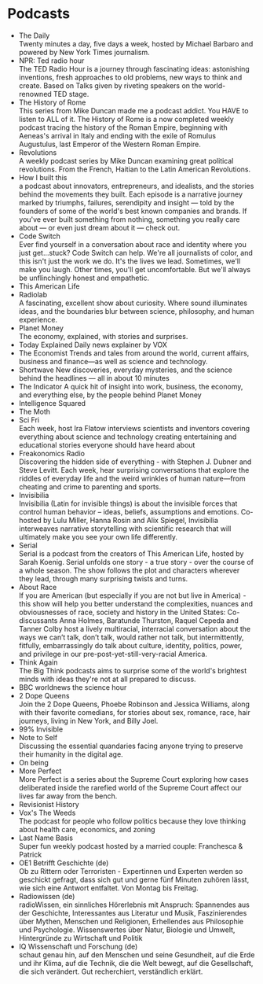 # Podcasts

- The Daily  
Twenty minutes a day, five days a week, hosted by Michael Barbaro and powered by New York Times journalism.
- NPR: Ted radio hour    
The TED Radio Hour is a journey through fascinating ideas: astonishing inventions, fresh approaches to old problems, new ways to think and create. Based on Talks given by riveting speakers on the world-renowned TED stage.
- The History of Rome    
This series from Mike Duncan made me a podcast addict. You HAVE to listen to ALL of it. The History of Rome is a now completed weekly podcast tracing the history of the Roman Empire, beginning with Aeneas's arrival in Italy and ending with the exile of Romulus Augustulus, last Emperor of the Western Roman Empire. 
- Revolutions    
A weekly podcast series by Mike Duncan examining great political revolutions. From the French, Haitian to the Latin American Revolutions. 
- How I built this  
a podcast about innovators, entrepreneurs, and idealists, and the stories behind the movements they built. Each episode is a narrative journey marked by triumphs, failures, serendipity and insight — told by the founders of some of the world's best known companies and brands. If you've ever built something from nothing, something you really care about — or even just dream about it — check out.
- Code Switch  
Ever find yourself in a conversation about race and identity where you just get...stuck? Code Switch can help. We're all journalists of color, and this isn't just the work we do. It's the lives we lead. Sometimes, we'll make you laugh. Other times, you'll get uncomfortable. But we'll always be unflinchingly honest and empathetic. 
- This American Life    
- Radiolab    
A fascinating, excellent show about curiosity. Where sound illuminates ideas, and the boundaries blur between science, philosophy, and human experience. 
- Planet Money     
The economy, explained, with stories and surprises. 
- Today Explained
Daily news explainer by VOX
- The Economist
Trends and tales from around the world, current affairs, business and finance—as well as science and technology.
- Shortwave
New discoveries, everyday mysteries, and the science behind the headlines — all in about 10 minutes
- The Indicator
A quick hit of insight into work, business, the economy, and everything else, by the people behind Planet Money
- Intelligence Squared 
- The Moth
- Sci Fri   
Each week, host Ira Flatow interviews scientists and inventors covering everything about science and technology creating entertaining and educational stories everyone should have heard about
- Freakonomics Radio    
Discovering the hidden side of everything - with Stephen J. Dubner and Steve Levitt. Each week, hear surprising conversations that explore the riddles of everyday life and the weird wrinkles of human nature—from cheating and crime to parenting and sports. 
- Invisibilia    
Invisibilia (Latin for invisible things) is about the invisible forces that control human behavior – ideas, beliefs, assumptions and emotions. Co-hosted by Lulu Miller, Hanna Rosin and Alix Spiegel, Invisibilia interweaves narrative storytelling with scientific research that will ultimately make you see your own life differently.
- Serial    
Serial is a podcast from the creators of This American Life, hosted by Sarah Koenig. Serial unfolds one story - a true story - over the course of a whole season. The show follows the plot and characters wherever they lead, through many surprising twists and turns. 
- About Race   
If you are American (but especially if you are not but live in America) - this show will help you better understand the complexities, nuances and obviousnesses of race, society and history in the United States: Co-discussants Anna Holmes, Baratunde Thurston, Raquel Cepeda and Tanner Colby host a lively multiracial, interracial conversation about the ways we can’t talk, don’t talk, would rather not talk, but intermittently, fitfully, embarrassingly do talk about culture, identity, politics, power, and privilege in our pre-post-yet-still-very-racial America. 
- Think Again    
The Big Think podcasts aims to surprise some of the world's brightest minds with ideas they're not at all prepared to discuss.
- BBC worldnews the science hour    
- 2 Dope Queens    
Join the 2 Dope Queens, Phoebe Robinson and Jessica Williams, along with their favorite comedians, for stories about sex, romance, race, hair journeys, living in New York, and Billy Joel. 
- 99% Invisible
- Note to Self    
Discussing the essential quandaries facing anyone trying to preserve their humanity in the digital age. 
- On being
- More Perfect    
More Perfect is a series about the Supreme Court exploring how cases deliberated inside the rarefied world of the Supreme Court affect our lives far away from the bench.
- Revisionist History
- Vox's The Weeds    
The podcast for people who follow politics because they love thinking about health care, economics, and zoning
- Last Name Basis  
Super fun weekly podcast hosted by a married couple: Franchesca & Patrick
- OE1 Betrifft Geschichte (de)    
Ob zu Rittern oder Terroristen - Expertinnen und Experten werden so geschickt gefragt, dass sich gut und gerne fünf Minuten zuhören lässt, wie sich eine Antwort entfaltet. Von Montag bis Freitag.
- Radiowissen (de)  
radioWissen, ein sinnliches Hörerlebnis mit Anspruch: Spannendes aus der Geschichte, Interessantes aus Literatur und Musik, Faszinierendes über Mythen, Menschen und Religionen, Erhellendes aus Philosophie und Psychologie. Wissenswertes über Natur, Biologie und Umwelt, Hintergründe zu Wirtschaft und Politik
- IQ Wissenschaft und Forschung (de)  
schaut genau hin, auf den Menschen und seine Gesundheit, auf die Erde und ihr Klima, auf die Technik, die die Welt bewegt, auf die Gesellschaft, die sich verändert. Gut recherchiert, verständlich erklärt. 
